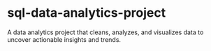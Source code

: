 # sql-data-analytics-project
A data analytics project that cleans, analyzes, and visualizes data to uncover actionable insights and trends.
